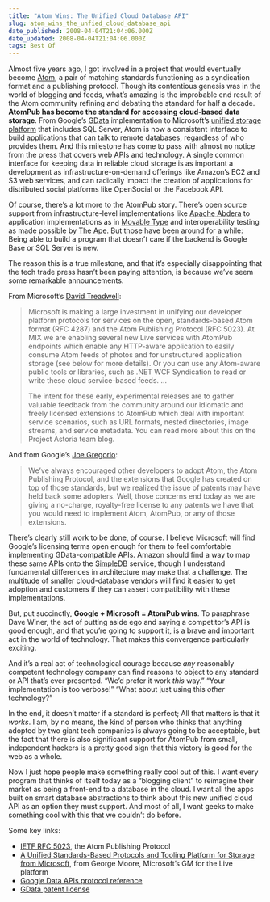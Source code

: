 ```yaml
---
title: "Atom Wins: The Unified Cloud Database API"
slug: atom_wins_the_unfied_cloud_database_api
date_published: 2008-04-04T21:04:06.000Z
date_updated: 2008-04-04T21:04:06.000Z
tags: Best Of
---
```


Almost five years ago, I got involved in a project that would eventually become [Atom](http://en.wikipedia.org/wiki/Atom_(standard)), a pair of matching standards functioning as a syndication format and a publishing protocol. Though its contentious genesis was in the world of blogging and feeds, what’s amazing is the improbable end result of the Atom community refining and debating the standard for half a decade.
**AtomPub has become the standard for accessing cloud-based data storage**. From Google’s [GData](http://code.google.com/apis/gdata/reference.html) implementation to Microsoft’s [unified storage platform](http://dev.live.com/blogs/devlive/archive/2008/03/12/220.aspx) that includes SQL Server, Atom is now a consistent interface to build applications that can talk to remote databases, regardless of who provides them. And this milestone has come to pass with almost no notice from the press that covers web APIs and technology. A single common interface for keeping data in reliable cloud storage is as important a development as infrastructure-on-demand offerings like Amazon’s EC2 and S3 web services, and can radically impact the creation of applications for distributed social platforms like OpenSocial or the Facebook API.

Of course, there’s a lot more to the AtomPub story. There’s open source support from infrastructure-level implementations like [Apache Abdera](http://incubator.apache.org/abdera/) to application implementations as in [Movable Type](http://www.movabletype.org/) and interoperability testing as made possible by [The Ape](http://www.tbray.org/ape/). But those have been around for a while: Being able to build a program that doesn’t care if the backend is Google Base or SQL Server is new.

The reason this is a true milestone, and that it’s especially disappointing that the tech trade press hasn’t been paying attention, is because we’ve seem some remarkable announcements.

From Microsoft’s [David Treadwell](http://dev.live.com/blogs/devlive/archive/2008/02/27/213.aspx):

> Microsoft is making a large investment in unifying our developer platform protocols for services on the open, standards-based Atom format (RFC 4287) and the Atom Publishing Protocol (RFC 5023). At MIX we are enabling several new Live services with AtomPub endpoints which enable any HTTP-aware application to easily consume Atom feeds of photos and for unstructured application storage (see below for more details). Or you can use any Atom-aware public tools or libraries, such as .NET WCF Syndication to read or write these cloud service-based feeds. …
> 
> The intent for these early, experimental releases are to gather valuable feedback from the community around our idiomatic and freely licensed extensions to AtomPub which deal with important service scenarios, such as URL formats, nested directories, image streams, and service metadata. You can read more about this on the Project Astoria team blog.

And from Google’s [Joe Gregorio](http://googledataapis.blogspot.com/2008/04/google-data-apis-patent-license.html):

> We’ve always encouraged other developers to adopt Atom, the Atom Publishing Protocol, and the extensions that Google has created on top of those standards, but we realized the issue of patents may have held back some adopters. Well, those concerns end today as we are giving a no-charge, royalty-free license to any patents we have that you would need to implement Atom, AtomPub, or any of those extensions.

There’s clearly still work to be done, of course. I believe Microsoft will find Google’s licensing terms open enough for them to feel comfortable implementing GData-compatible APIs. Amazon should find a way to map these same APIs onto the [SimpleDB](http://www.amazon.com/b?ie=UTF8&amp;node=342335011) service, though I understand fundamental differences in architecture may make that a challenge. The multitude of smaller cloud-database vendors will find it easier to get adoption and customers if they can assert compatibility with these implementations.

But, put succinctly, **Google + Microsoft = AtomPub wins**. To paraphrase Dave Winer, the act of putting aside ego and saying a competitor’s API is good enough, and that you’re going to support it, is a brave and important act in the world of technology. That makes this convergence particularly exciting.

And it’s a real act of technological courage because *any* reasonably competent technology company can find reasons to object to any standard or API that’s ever presented. “We’d prefer it work *this* way.” “Your implementation is too verbose!” “What about just using this *other* technology?”

In the end, it doesn’t matter if a standard is perfect; All that matters is that it *works*. I am, by no means, the kind of person who thinks that anything adopted by two giant tech companies is always going to be acceptable, but the fact that there is also significant support for AtomPub from small, independent hackers is a pretty good sign that this victory is good for the web as a whole.

Now I just hope people make something really cool out of this. I want every program that thinks of itself today as a “blogging client” to reimagine their market as being a front-end to a database in the cloud. I want all the apps built on smart database abstractions to think about this new unified cloud API as an option they must support. And most of all, I want geeks to make something cool with this that we couldn’t do before.

Some key links:

- [IETF RFC 5023](http://tools.ietf.org/html/rfc5023), the Atom Publishing Protocol
- [A Unified Standards-Based Protocols and Tooling Platform for Storage from Microsoft](http://dev.live.com/blogs/devlive/archive/2008/03/12/220.aspx), from George Moore, Microsoft’s GM for the Live platform
- [Google Data APIs protocol reference](http://code.google.com/apis/gdata/reference.html)
- [GData patent license](http://code.google.com/apis/gdata/patent-license.html)
